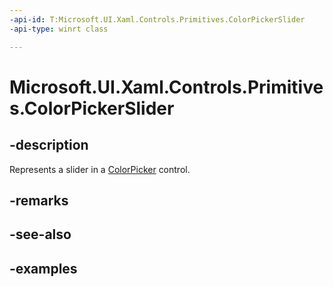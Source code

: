 ```yaml
---
-api-id: T:Microsoft.UI.Xaml.Controls.Primitives.ColorPickerSlider
-api-type: winrt class

---
```

<!-- Class syntax.
public class ColorPickerSlider : Slider, Slider
-->

# Microsoft.UI.Xaml.Controls.Primitives.ColorPickerSlider



## -description

Represents a slider in a [ColorPicker](../microsoft.ui.xaml.controls/colorpicker.md) control.



## -remarks



## -see-also



## -examples



